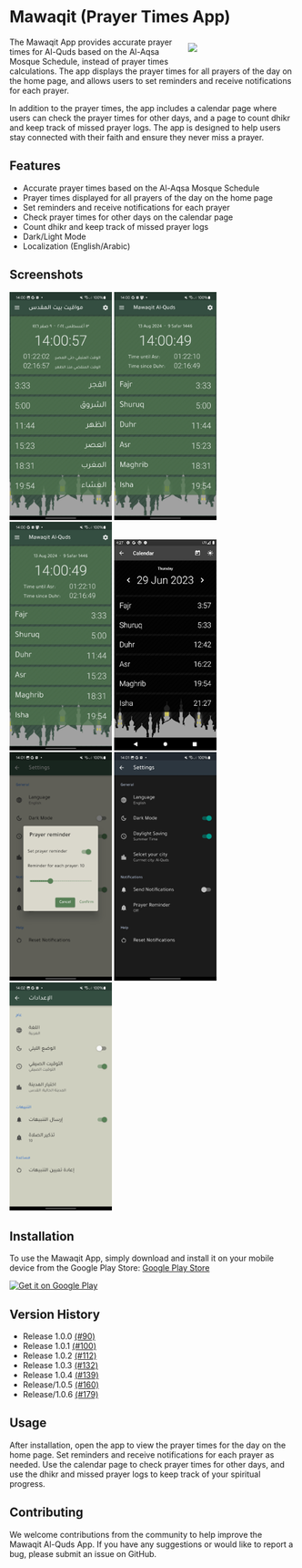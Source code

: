 # Mawaqit (Prayer Times App)

<img src="/images/logo.png" align="right"
width="180" hspace="10" vspace="10">

The Mawaqit App provides accurate prayer times for Al-Quds based on the Al-Aqsa Mosque Schedule, instead of prayer times calculations. The app displays the prayer times for all prayers of the day on the home page, and allows users to set reminders and receive notifications for each prayer.

In addition to the prayer times, the app includes a calendar page where users can check the prayer times for other days, and a page to count dhikr and keep track of missed prayer logs. The app is designed to help users stay connected with their faith and ensure they never miss a prayer.

## Features

-   Accurate prayer times based on the Al-Aqsa Mosque Schedule
-   Prayer times displayed for all prayers of the day on the home page
-   Set reminders and receive notifications for each prayer
-   Check prayer times for other days on the calendar page
-   Count dhikr and keep track of missed prayer logs
-   Dark/Light Mode
-   Localization (English/Arabic)

## Screenshots


 <img src="/images/screenshots/home-view-light-ar.jpg" width="180"> <img src="/images/screenshots/home-view-light-en.jpg" width="180"> <img src="/images/screenshots/home-view-light-en.jpg" width="180"> <img src="/images/screenshots/calender-view.png" width="180"> <img src="/images/screenshots/reminders-dialog.jpg" width="180"> <img src="/images/screenshots/settings-view-dark-en.jpg" width="180"> <img src="/images/screenshots/settings-view-light-ar.jpg" width="180"> 








## Installation

To use the Mawaqit App, simply download and install it on your mobile device from the Google Play Store: [Google Play Store](https://play.google.com/store/apps/details?id=com.othman.mawaqitquds)

<a href='https://play.google.com/store/apps/details?id=com.othman.mawaqitquds'><img alt='Get it on Google Play' src='https://play.google.com/intl/en_us/badges/static/images/badges/en_badge_web_generic.png' width='258.5' height='100'/></a>

## Version History

- Release 1.0.0  [(#90)](https://github.com/othman98shawgan/mawaqit/pull/90)
- Release 1.0.1 [(#100)](https://github.com/othman98shawgan/mawaqit/pull/100)
- Release 1.0.2 [(#112)](https://github.com/othman98shawgan/mawaqit/pull/112)
- Release 1.0.3 [(#132)](https://github.com/othman98shawgan/mawaqit/pull/132)
- Release 1.0.4 [(#139)](https://github.com/othman98shawgan/mawaqit/pull/139)
- Release/1.0.5 [(#160)](https://github.com/othman98shawgan/mawaqit/pull/160)
- Release/1.0.6 [(#179)](https://github.com/othman98shawgan/mawaqit/pull/179)


## Usage

After installation, open the app to view the prayer times for the day on the home page. Set reminders and receive notifications for each prayer as needed. Use the calendar page to check prayer times for other days, and use the dhikr and missed prayer logs to keep track of your spiritual progress.

## Contributing

We welcome contributions from the community to help improve the Mawaqit Al-Quds App. If you have any suggestions or would like to report a bug, please submit an issue on GitHub.
